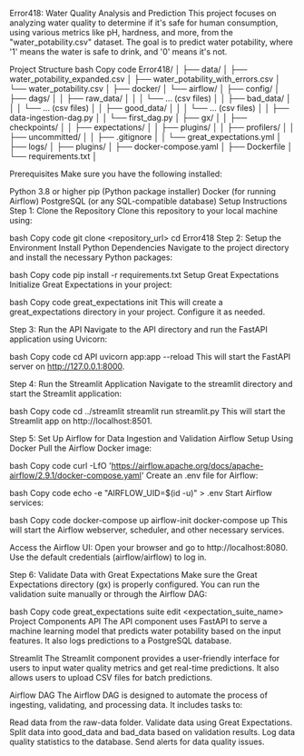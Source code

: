 Error418: Water Quality Analysis and Prediction
This project focuses on analyzing water quality to determine if it's safe for human consumption, using various metrics like pH, hardness, and more, from the "water_potability.csv" dataset. The goal is to predict water potability, where '1' means the water is safe to drink, and '0' means it's not.

Project Structure
bash
Copy code
Error418/
│
├── data/
│   ├── water_potability_expanded.csv
│   ├── water_potability_with_errors.csv
│   └── water_potability.csv
│
├── docker/
│   └── airflow/
│       ├── config/
│       ├── dags/
│       │   ├── raw_data/
│       │   │   └── ... (csv files)
│       │   ├── bad_data/
│       │   │   └── ... (csv files)
│       │   ├── good_data/
│       │   │   └── ... (csv files)
│       │   ├── data-ingestion-dag.py
│       │   └── first_dag.py
│       ├── gx/
│       │   ├── checkpoints/
│       │   ├── expectations/
│       │   ├── plugins/
│       │   ├── profilers/
│       │   ├── uncommitted/
│       │   ├── .gitignore
│       │   └── great_expectations.yml
│       ├── logs/
│       ├── plugins/
│       ├── docker-compose.yaml
│       ├── Dockerfile
│       └── requirements.txt
│

Prerequisites
Make sure you have the following installed:

Python 3.8 or higher
pip (Python package installer)
Docker (for running Airflow)
PostgreSQL (or any SQL-compatible database)
Setup Instructions
Step 1: Clone the Repository
Clone this repository to your local machine using:

bash
Copy code
git clone <repository_url>
cd Error418
Step 2: Setup the Environment
Install Python Dependencies
Navigate to the project directory and install the necessary Python packages:

bash
Copy code
pip install -r requirements.txt
Setup Great Expectations
Initialize Great Expectations in your project:

bash
Copy code
great_expectations init
This will create a great_expectations directory in your project. Configure it as needed.

Step 3: Run the API
Navigate to the API directory and run the FastAPI application using Uvicorn:

bash
Copy code
cd API
uvicorn app:app --reload
This will start the FastAPI server on http://127.0.0.1:8000.

Step 4: Run the Streamlit Application
Navigate to the streamlit directory and start the Streamlit application:

bash
Copy code
cd ../streamlit
streamlit run streamlit.py
This will start the Streamlit app on http://localhost:8501.

Step 5: Set Up Airflow for Data Ingestion and Validation
Airflow Setup Using Docker
Pull the Airflow Docker image:

bash
Copy code
curl -LfO 'https://airflow.apache.org/docs/apache-airflow/2.9.1/docker-compose.yaml'
Create an .env file for Airflow:

bash
Copy code
echo -e "AIRFLOW_UID=$(id -u)" > .env
Start Airflow services:

bash
Copy code
docker-compose up airflow-init
docker-compose up
This will start the Airflow webserver, scheduler, and other necessary services.

Access the Airflow UI:
Open your browser and go to http://localhost:8080. Use the default credentials (airflow/airflow) to log in.

Step 6: Validate Data with Great Expectations
Make sure the Great Expectations directory (gx) is properly configured. You can run the validation suite manually or through the Airflow DAG:

bash
Copy code
great_expectations suite edit <expectation_suite_name>
Project Components
API
The API component uses FastAPI to serve a machine learning model that predicts water potability based on the input features. It also logs predictions to a PostgreSQL database.

Streamlit
The Streamlit component provides a user-friendly interface for users to input water quality metrics and get real-time predictions. It also allows users to upload CSV files for batch predictions.

Airflow DAG
The Airflow DAG is designed to automate the process of ingesting, validating, and processing data. It includes tasks to:

Read data from the raw-data folder.
Validate data using Great Expectations.
Split data into good_data and bad_data based on validation results.
Log data quality statistics to the database.
Send alerts for data quality issues.
